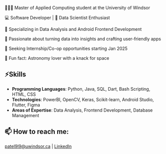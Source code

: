 👩🏻‍💻 Master of Applied Computing student at the University of Windsor

💻 Software Developer | 🚀 Data Scientist Enthusiast

🔭 Specializing in Data Analysis and Android Frontend Development

🌱 Passionate about turning data into insights and crafting user-friendly apps

🤝 Seeking Internship/Co-op opportunities starting Jan 2025

🌌 Fun fact: Astronomy lover with a knack for space



## ⚡Skills
- **Programming Languages**: Python, Java, SQL, Dart, Bash Scripting, HTML, CSS
- **Technologies**: PowerBI, OpenCV, Keras, Scikit-learn, Android Studio, Flutter, Figma
- **Areas of Expertise**: Data Analysis, Frontend Development, Database Management



## 📫 How to reach me:
patel9l9@uwindsor.ca | [LinkedIn](https://www.linkedin.com/in/mansi-patel-3012)



